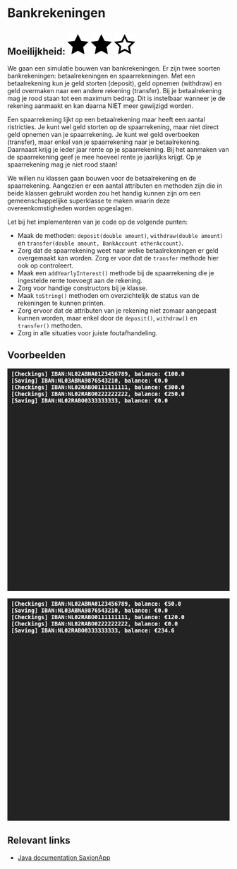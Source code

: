 # Bankrekeningen
## Moeilijkheid: ![Filled](../resources/star-filled.svg) ![Filled](../resources/star-filled.svg) ![Outlined](../resources/star-outlined.svg) 

We gaan een simulatie bouwen van bankrekeningen. Er zijn twee soorten bankrekeningen: betaalrekeningen en spaarrekeningen.
Met een betaalrekening kun je geld storten (deposit), geld opnemen (withdraw) en geld overmaken naar een andere rekening (transfer). Bij je betaalrekening mag je rood staan tot een maximum bedrag. Dit is instelbaar wanneer je de rekening aanmaakt en kan daarna NIET meer gewijzigd worden.

Een spaarrekening lijkt op een betaalrekening maar heeft een aantal ristricties. Je kunt wel geld storten op de spaarrekening, maar niet direct geld opnemen van je spaarrekening.
Je kunt wel geld overboeken (transfer), maar enkel van je spaarrekening naar je betaalrekening. 
Daarnaast krijg je ieder jaar rente op je spaarrekening. Bij het aanmaken van de spaarrekening geef je mee hoeveel rente je jaarlijks krijgt. Op je spaarrekening mag je niet rood staan!

We willen nu klassen gaan bouwen voor de betaalrekening en de spaarrekening.
Aangezien er een aantal attributen en methoden zijn die in beide klassen gebruikt worden zou het handig kunnen zijn om een gemeenschappelijke superklasse te maken waarin deze overeenkomstigheden worden opgeslagen.

Let bij het implementeren van je code op de volgende punten:
- Maak de methoden: `deposit(double amount)`, `withdraw(double amount)` en `transfer(double amount, BankAccount otherAccount)`.
- Zorg dat de spaarrekening weet naar welke betaalrekeningen er geld overgemaakt kan worden. Zorg er voor dat de `transfer` methode hier ook op controleert.
- Maak een `addYearlyInterest()` methode bij de spaarrekening die je ingestelde rente toevoegt aan de rekening.
- Zorg voor handige constructors bij je klasse.
- Maak `toString()` methoden om overzichtelijk de status van de rekeningen te kunnen printen.
- Zorg ervoor dat de attributen van je rekening niet zomaar aangepast kunnen worden, maar enkel door de `deposit()`, `withdraw()` en `transfer()` methoden.
- Zorg in alle situaties voor juiste foutafhandeling.

## Voorbeelden
![Example](sample_output.png)

![Example](sample_output2.png)

## Relevant links
* [Java documentation SaxionApp](https://saxionapp.hboictlab.nl/nl/saxion/app/SaxionApp.html)
